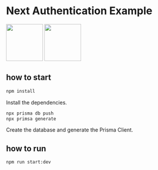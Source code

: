 # Next Authentication Example

<img src="https://upload.wikimedia.org/wikipedia/commons/a/a8/NestJS.svg" width="100px">
<img src="https://velog.velcdn.com/images/boaz/post/9f2d3623-9b72-4caf-9689-49f64f290b74/image.png" width="100px">

## how to start

```bash
npm install
```

Install the dependencies.

```bash
npx prisma db push
npx primsa generate
```

Create the database and generate the Prisma Client.

## how to run

```bash
npm run start:dev
```

